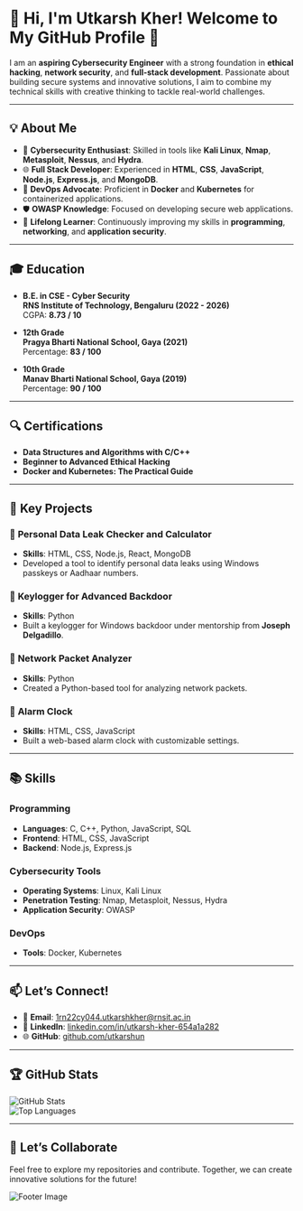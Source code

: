 # 👋 Hi, I'm Utkarsh Kher! Welcome to My GitHub Profile 🚀

I am an **aspiring Cybersecurity Engineer** with a strong foundation in **ethical hacking**, **network security**, and **full-stack development**. Passionate about building secure systems and innovative solutions, I aim to combine my technical skills with creative thinking to tackle real-world challenges.

---

## 💡 **About Me**
- 🔐 **Cybersecurity Enthusiast**: Skilled in tools like **Kali Linux**, **Nmap**, **Metasploit**, **Nessus**, and **Hydra**.
- 🌐 **Full Stack Developer**: Experienced in **HTML**, **CSS**, **JavaScript**, **Node.js**, **Express.js**, and **MongoDB**.
- 🐳 **DevOps Advocate**: Proficient in **Docker** and **Kubernetes** for containerized applications.
- 🛡️ **OWASP Knowledge**: Focused on developing secure web applications.
- 🌟 **Lifelong Learner**: Continuously improving my skills in **programming**, **networking**, and **application security**.

---

## 🎓 **Education**
- **B.E. in CSE - Cyber Security**  
  **RNS Institute of Technology, Bengaluru (2022 - 2026)**  
  CGPA: **8.73 / 10**
  
- **12th Grade**  
  **Pragya Bharti National School, Gaya (2021)**  
  Percentage: **83 / 100**

- **10th Grade**  
  **Manav Bharti National School, Gaya (2019)**  
  Percentage: **90 / 100**

---

## 🔍 **Certifications**
- **Data Structures and Algorithms with C/C++**
- **Beginner to Advanced Ethical Hacking**
- **Docker and Kubernetes: The Practical Guide**

---

## 🚀 **Key Projects**
### 📌 **Personal Data Leak Checker and Calculator**
- **Skills**: HTML, CSS, Node.js, React, MongoDB  
- Developed a tool to identify personal data leaks using Windows passkeys or Aadhaar numbers.

### 📌 **Keylogger for Advanced Backdoor**
- **Skills**: Python  
- Built a keylogger for Windows backdoor under mentorship from **Joseph Delgadillo**.

### 📌 **Network Packet Analyzer**
- **Skills**: Python  
- Created a Python-based tool for analyzing network packets.

### 📌 **Alarm Clock**
- **Skills**: HTML, CSS, JavaScript  
- Built a web-based alarm clock with customizable settings.

---

## 📚 **Skills**
### **Programming**
- **Languages**: C, C++, Python, JavaScript, SQL
- **Frontend**: HTML, CSS, JavaScript
- **Backend**: Node.js, Express.js

### **Cybersecurity Tools**
- **Operating Systems**: Linux, Kali Linux
- **Penetration Testing**: Nmap, Metasploit, Nessus, Hydra
- **Application Security**: OWASP

### **DevOps**
- **Tools**: Docker, Kubernetes

---

## 📫 **Let’s Connect!**
- 📧 **Email**: [1rn22cy044.utkarshkher@rnsit.ac.in](mailto:1rn22cy044.utkarshkher@rnsit.ac.in)
- 🔗 **LinkedIn**: [linkedin.com/in/utkarsh-kher-654a1a282](https://www.linkedin.com/in/utkarsh-kher-654a1a282)
- 🌐 **GitHub**: [github.com/utkarshun](https://github.com/utkarshun)

---

## 🏆 **GitHub Stats**
![GitHub Stats](https://github-readme-stats.vercel.app/api?username=utkarshun&show_icons=true&theme=radical)  
![Top Languages](https://github-readme-stats.vercel.app/api/top-langs/?username=utkarshun&layout=compact&theme=radical)

---

## 🤝 **Let’s Collaborate**
Feel free to explore my repositories and contribute. Together, we can create innovative solutions for the future!

![Footer Image](https://via.placeholder.com/1200x200?text=Happy+Coding!)
